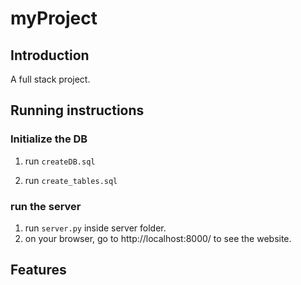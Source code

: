 # myProject

## Introduction

A full stack project.

## Running instructions

### Initialize the DB

1. run `createDB.sql`

2. run `create_tables.sql`

### run the server

1. run `server.py` inside server folder.
2. on your browser, go to http://localhost:8000/ to see the website.

## Features
